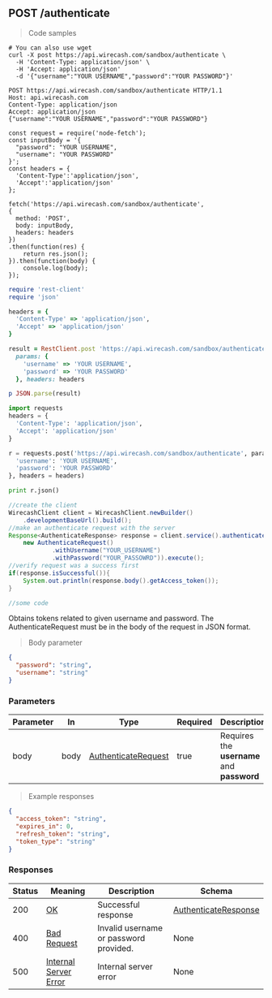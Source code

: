 ## POST /authenticate

> Code samples

```shell
# You can also use wget
curl -X post https://api.wirecash.com/sandbox/authenticate \
  -H 'Content-Type: application/json' \
  -H 'Accept: application/json'
  -d '{"username":"YOUR USERNAME","password":"YOUR PASSWORD"}'
```

```http
POST https://api.wirecash.com/sandbox/authenticate HTTP/1.1
Host: api.wirecash.com
Content-Type: application/json
Accept: application/json
{"username":"YOUR USERNAME","password":"YOUR PASSWORD"}
```

```javascript--nodejs
const request = require('node-fetch');
const inputBody = '{
  "password": "YOUR USERNAME",
  "username": "YOUR PASSWORD"
}';
const headers = {
  'Content-Type':'application/json',
  'Accept':'application/json'
};

fetch('https://api.wirecash.com/sandbox/authenticate',
{
  method: 'POST',
  body: inputBody,
  headers: headers
})
.then(function(res) {
    return res.json();
}).then(function(body) {
    console.log(body);
});
```

```ruby
require 'rest-client'
require 'json'

headers = {
  'Content-Type' => 'application/json',
  'Accept' => 'application/json'
}

result = RestClient.post 'https://api.wirecash.com/sandbox/authenticate',
  params: {
    'username' => 'YOUR USERNAME',
    'password' => 'YOUR PASSWORD'
  }, headers: headers

p JSON.parse(result)
```

```python
import requests
headers = {
  'Content-Type': 'application/json',
  'Accept': 'application/json'
}

r = requests.post('https://api.wirecash.com/sandbox/authenticate', params={
  'username': 'YOUR USERNAME',
  'password': 'YOUR PASSWORD'
}, headers = headers)

print r.json()
```

```java
//create the client
WirecashClient client = WirecashClient.newBuilder()
    .developmentBaseUrl().build();
//make an authenticate request with the server
Response<AuthenticateResponse> response = client.service().authenticate(
    new AuthenticateRequest()
            .withUsername("YOUR_USERNAME")
            .withPassword("YOUR_PASSOWRD")).execute();
//verify request was a success first
if(response.isSuccessful()){
    System.out.println(response.body().getAccess_token());
}
```

```csharp
//some code

```

Obtains tokens related to given username and password. The AuthenticateRequest must be in the body of the request in JSON format.

> Body parameter

```json
{
  "password": "string",
  "username": "string"
}
```
### Parameters

Parameter|In|Type|Required|Description
---|---|---|---|---|
body|body|[AuthenticateRequest](#schemaauthenticaterequest)|true|Requires the **username** and **password**


> Example responses

```json
{
  "access_token": "string",
  "expires_in": 0,
  "refresh_token": "string",
  "token_type": "string"
}
```
### Responses

Status|Meaning|Description|Schema
---|---|---|---|
200|[OK](https://tools.ietf.org/html/rfc7231#section-6.3.1)|Successful response|[AuthenticateResponse](#schemaauthenticateresponse)
400|[Bad Request](https://tools.ietf.org/html/rfc7231#section-6.5.1)|Invalid username or password provided.|None
500|[Internal Server Error](https://tools.ietf.org/html/rfc7231#section-6.6.1)|Internal server error|None
